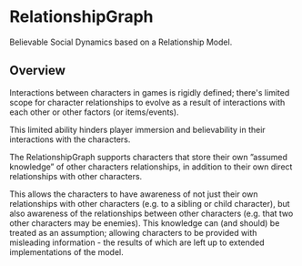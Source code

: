 # RelationshipGraph
Believable Social Dynamics based on a Relationship Model.

## Overview
Interactions between characters in games is rigidly defined; there's limited
scope for character relationships to evolve as a result of interactions with
each other or other factors (or items/events).

This limited ability hinders player immersion and believability in their
interactions with the characters.

The RelationshipGraph supports characters that store their own ”assumed
knowledge” of other characters relationships, in addition to their own direct
relationships with other characters.

This allows the characters to have awareness of not just their own relationships
with other characters (e.g. to a sibling or child character), but also awareness
of the relationships between other characters (e.g. that two other characters
may be enemies). This knowledge can (and should) be treated as an assumption;
allowing characters to be provided with misleading information - the results of
which are left up to extended implementations of the model.
